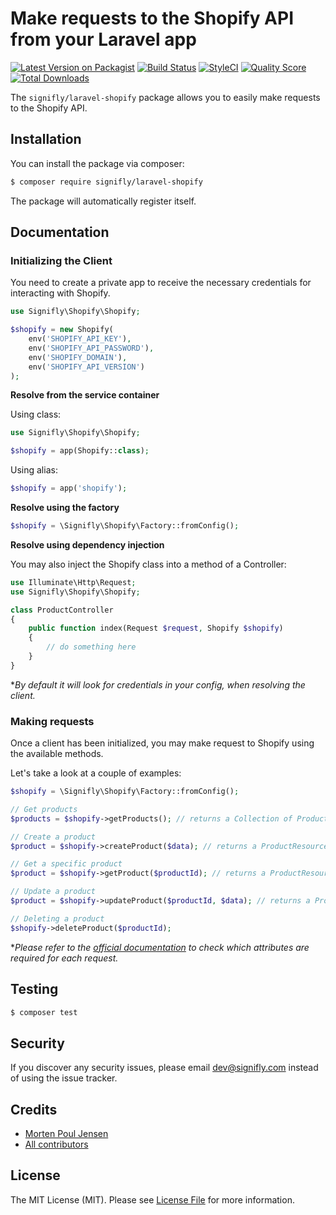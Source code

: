 # Make requests to the Shopify API from your Laravel app

[![Latest Version on Packagist](https://img.shields.io/packagist/v/signifly/laravel-shopify.svg?style=flat-square)](https://packagist.org/packages/signifly/laravel-shopify)
[![Build Status](https://img.shields.io/travis/signifly/laravel-shopify/master.svg?style=flat-square)](https://travis-ci.org/signifly/laravel-shopify)
[![StyleCI](https://styleci.io/repos/119509746/shield?branch=master)](https://styleci.io/repos/119509746)
[![Quality Score](https://img.shields.io/scrutinizer/g/signifly/laravel-shopify.svg?style=flat-square)](https://scrutinizer-ci.com/g/signifly/laravel-shopify)
[![Total Downloads](https://img.shields.io/packagist/dt/signifly/laravel-shopify.svg?style=flat-square)](https://packagist.org/packages/signifly/laravel-shopify)

The `signifly/laravel-shopify` package allows you to easily make requests to the Shopify API.

## Installation

You can install the package via composer:

```bash
$ composer require signifly/laravel-shopify
```

The package will automatically register itself.


## Documentation

### Initializing the Client

You need to create a private app to receive the necessary credentials for interacting with Shopify.

```php
use Signifly\Shopify\Shopify;

$shopify = new Shopify(
    env('SHOPIFY_API_KEY'),
    env('SHOPIFY_API_PASSWORD'),
    env('SHOPIFY_DOMAIN'),
    env('SHOPIFY_API_VERSION')
);
```

**Resolve from the service container**

Using class:

```php
use Signifly\Shopify\Shopify;

$shopify = app(Shopify::class);
```

Using alias:

```php
$shopify = app('shopify');
```

**Resolve using the factory**

```php
$shopify = \Signifly\Shopify\Factory::fromConfig();
```

**Resolve using dependency injection**

You may also inject the Shopify class into a method of a Controller:

```php
use Illuminate\Http\Request;
use Signifly\Shopify\Shopify;

class ProductController
{
    public function index(Request $request, Shopify $shopify)
    {
        // do something here
    }
}
```

**By default it will look for credentials in your config, when resolving the client.*

### Making requests

Once a client has been initialized, you may make request to Shopify using the available methods. 

Let's take a look at a couple of examples:

```php
$shopify = \Signifly\Shopify\Factory::fromConfig();

// Get products
$products = $shopify->getProducts(); // returns a Collection of ProductResource

// Create a product
$product = $shopify->createProduct($data); // returns a ProductResource

// Get a specific product
$product = $shopify->getProduct($productId); // returns a ProductResource

// Update a product
$product = $shopify->updateProduct($productId, $data); // returns a ProductResource 

// Deleting a product
$shopify->deleteProduct($productId);
```

**Please refer to the [official documentation](https://shopify.dev/docs/admin-api/rest/reference) to check which attributes are required for each request.*



## Testing
```bash
$ composer test
```

## Security

If you discover any security issues, please email dev@signifly.com instead of using the issue tracker.

## Credits

- [Morten Poul Jensen](https://github.com/pactode)
- [All contributors](../../contributors)

## License

The MIT License (MIT). Please see [License File](LICENSE.md) for more information.
